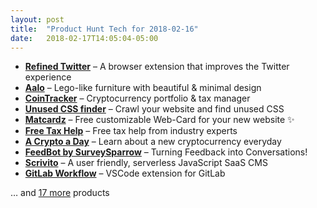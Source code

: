 ```yaml
---
layout: post
title:  "Product Hunt Tech for 2018-02-16"
date:   2018-02-17T14:05:04-05:00
---
```


* **[Refined Twitter](https://www.producthunt.com/posts/refined-twitter?utm_campaign=producthunt-api&utm_medium=api&utm_source=Application%3A+Daily+Digest+RSS+%28ID%3A+3202%29)** – A browser extension that improves the Twitter experience
* **[Aalo](https://www.producthunt.com/posts/aalo?utm_campaign=producthunt-api&utm_medium=api&utm_source=Application%3A+Daily+Digest+RSS+%28ID%3A+3202%29)** – Lego-like furniture with beautiful & minimal design
* **[CoinTracker](https://www.producthunt.com/posts/cointracker-3?utm_campaign=producthunt-api&utm_medium=api&utm_source=Application%3A+Daily+Digest+RSS+%28ID%3A+3202%29)** – Cryptocurrency portfolio & tax manager
* **[Unused CSS finder](https://www.producthunt.com/posts/unused-css-finder?utm_campaign=producthunt-api&utm_medium=api&utm_source=Application%3A+Daily+Digest+RSS+%28ID%3A+3202%29)** – Crawl your website and find unused CSS
* **[Matcardz](https://www.producthunt.com/posts/matcardz?utm_campaign=producthunt-api&utm_medium=api&utm_source=Application%3A+Daily+Digest+RSS+%28ID%3A+3202%29)** – Free customizable Web-Card for your new website ✨
* **[Free Tax Help](https://www.producthunt.com/posts/free-tax-help?utm_campaign=producthunt-api&utm_medium=api&utm_source=Application%3A+Daily+Digest+RSS+%28ID%3A+3202%29)** – Free tax help from industry experts
* **[A Crypto a Day](https://www.producthunt.com/posts/a-crypto-a-day?utm_campaign=producthunt-api&utm_medium=api&utm_source=Application%3A+Daily+Digest+RSS+%28ID%3A+3202%29)** – Learn about a new cryptocurrency everyday
* **[FeedBot by SurveySparrow](https://www.producthunt.com/posts/feedbot-by-surveysparrow?utm_campaign=producthunt-api&utm_medium=api&utm_source=Application%3A+Daily+Digest+RSS+%28ID%3A+3202%29)** – Turning Feedback into Conversations!
* **[Scrivito](https://www.producthunt.com/posts/scrivito-1?utm_campaign=producthunt-api&utm_medium=api&utm_source=Application%3A+Daily+Digest+RSS+%28ID%3A+3202%29)** – A user friendly, serverless JavaScript SaaS CMS
* **[GitLab Workflow](https://www.producthunt.com/posts/gitlab-workflow?utm_campaign=producthunt-api&utm_medium=api&utm_source=Application%3A+Daily+Digest+RSS+%28ID%3A+3202%29)** – VSCode extension for GitLab

… and [17 more](https://www.producthunt.com/tech) products